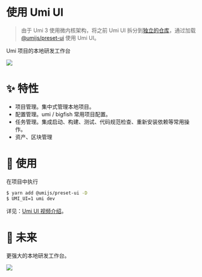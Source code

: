 # 使用 Umi UI

> 由于 Umi 3 使用微内核架构，将之前 Umi UI 拆分到[独立的仓库](https://github.com/umijs/umi-ui)，通过加载 [@umijs/preset-ui](https://github.com/umijs/umi-ui#-%E5%BF%AB%E9%80%9F%E5%BC%80%E5%A7%8B) 使用 Umi UI。

Umi 项目的本地研发工作台

![](https://user-images.githubusercontent.com/13595509/73431180-c77ab400-437a-11ea-9baa-ebd00109b1d0.png)

# ✨ 特性

- 项目管理。集中式管理本地项目。
- 配置管理。umi / bigfish 常用项目配置。
- 任务管理。集成启动、构建、测试、代码规范检查、重新安装依赖等常用操作。
- 资产、区块管理

# 🔨 使用

在项目中执行

```bash
$ yarn add @umijs/preset-ui -D
$ UMI_UI=1 umi dev
```

详见：[Umi UI 视频介绍](https://www.bilibili.com/video/av66178967)。


# 🤔 未来

更强大的本地研发工作台。

![](https://img.alicdn.com/tfs/TB1hKMGeND1gK0jSZFKXXcJrVXa-2000-1120.png)
